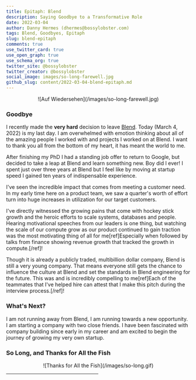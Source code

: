 ```yaml
---
title: Epitaph: Blend
description: Saying Goodbye to a Transformative Role
date: 2022-03-04
author: Danny Hermes (dhermes@bossylobster.com)
tags: Blend, Goodbyes, Epitaph
slug: blend-epitaph
comments: true
use_twitter_card: true
use_open_graph: true
use_schema_org: true
twitter_site: @bossylobster
twitter_creator: @bossylobster
social_image: images/so-long-farewell.jpg
github_slug: content/2022-03-04-blend-epitaph.md
---
```


<div markdown="1" style="text-align: center;">
  ![Auf Wiedersehen](/images/so-long-farewell.jpg)
</div>

### Goodbye

I recently made the **very hard** decision to leave [Blend][1]. Today
(March 4, 2022) is my last day. I am overwhelmed with emotion thinking about
all of the amazing people I worked with and projects I worked on at Blend.
I want to thank you all from the bottom of my heart, it has meant the world
to me.

After finishing my PhD I had a standing job offer to return to Google, but
decided to take a leap at Blend and learn something new. Boy did I ever! I
spent just over three years at Blend but I feel like by moving at startup speed
I gained ten years of indispensable experience.

I've seen the incredible impact that comes from meeting a customer need. In
my early time here on a product team, we saw a quarter's worth of effort turn
into huge increases in utilization for our target customers.

I've directly witnessed the growing pains that come with hockey stick growth
and the heroic efforts to scale systems, databases and people. Hearing
motivational speeches from our leaders is one thing, but watching the scale of
our compute grow as our product continued to gain traction was the most
motivating thing of all for me[ref]Especially when followed by talks from
finance showing revenue growth that tracked the growth in compute.[/ref]!

Though it is already a publicly traded, multibillion dollar company, Blend
is still a very young company. That means everyone still gets the chance to
influence the culture at Blend and set the standards in Blend engineering for
the future. This was and is incredibly compelling to me[ref]Each of
the teammates that I've helped hire can attest that I make this pitch during
the interview process.[/ref]!

### What's Next?

I am not running away from Blend, I am running towards a new opportunity. I
am starting a company with two close friends. I have been fascinated with
company building since early in my career and am excited to begin the journey
of growing my very own startup.

### So Long, and Thanks for All the Fish

<div markdown="1" style="text-align: center;">
  ![Thanks for All the Fish](/images/so-long.gif)
</div>

<hr style="margin-bottom: 25px; width: 50%;">

[1]: https://blend.com/
